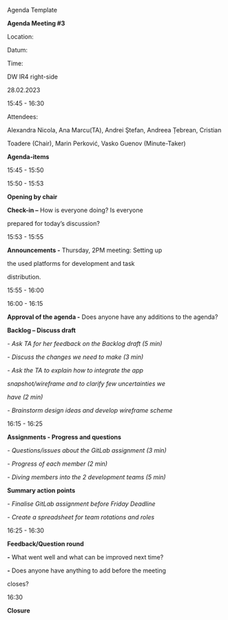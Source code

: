﻿

Agenda Template

**Agenda Meeting #3**

Location:

Datum:

Time:

DW IR4 right-side

28.02.2023

15:45 - 16:30

Attendees:

Alexandra Nicola, Ana Marcu(TA), Andrei Ştefan, Andreea Țebrean, Cristian

Toadere (Chair), Marin Perković, Vasko Guenov (Minute-Taker)

**Agenda-items**

15:45 - 15:50

15:50 - 15:53

**Opening by chair**

**Check-in –** How is everyone doing? Is everyone

prepared for today’s discussion?

15:53 - 15:55

**Announcements -** Thursday, 2PM meeting: Setting up

the used platforms for development and task

distribution.

15:55 - 16:00

16:00 - 16:15

**Approval of the agenda -** Does anyone have any additions to the agenda?

**Backlog – Discuss draft**

*- Ask TA for her feedback on the Backlog draft (5 min)*

*- Discuss the changes we need to make (3 min)*

*- Ask the TA to explain how to integrate the app*

*snapshot/wireframe and to clarify few uncertainties we*

*have (2 min)*

*- Brainstorm design ideas and develop wireframe scheme*

16:15 - 16:25

**Assignments - Progress and questions**

*- Questions/issues about the GitLab assignment (3 min)*

*- Progress of each member (2 min)*

*- Diving members into the 2 development teams (5 min)*

**Summary action points**

*- Finalise GitLab assignment before Friday Deadline*

*- Create a spreadsheet for team rotations and roles*

16:25 - 16:30

**Feedback/Question round**

**-** What went well and what can be improved next time?

**-** Does anyone have anything to add before the meeting

closes?





16:30

**Closure**

